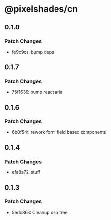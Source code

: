 # @pixelshades/cn

## 0.1.8

### Patch Changes

- fe9c9ca: bump deps

## 0.1.7

### Patch Changes

- 75f1639: bump react aria

## 0.1.6

### Patch Changes

- 6b0f54f: rework form field based components

## 0.1.4

### Patch Changes

- efa8a72: stuff

## 0.1.3

### Patch Changes

- 5edc863: Cleanup dep tree
